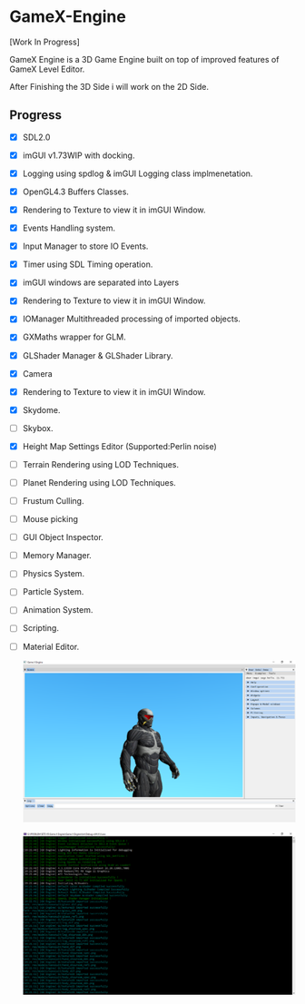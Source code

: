 # GameX-Engine

[Work In Progress]

GameX Engine is a 3D Game Engine built on top of improved features of GameX Level Editor.

After Finishing the 3D Side i will work on the 2D Side.

## Progress
  
- [x] SDL2.0  
- [x] imGUI v1.73WIP with docking.
- [x] Logging using spdlog & imGUI Logging class implmenetation.
- [x] OpenGL4.3 Buffers Classes.
- [x] Rendering to Texture to view it in imGUI Window.
- [x] Events Handling system.
- [x] Input Manager to store IO Events. 
- [x] Timer using SDL Timing operation.
- [x] imGUI windows are separated into Layers
- [x] Rendering to Texture to view it in imGUI Window.
- [x] IOManager Multithreaded processing of imported objects.
- [x] GXMaths wrapper for GLM.
- [x] GLShader Manager & GLShader Library.
- [x] Camera
- [x] Rendering to Texture to view it in imGUI Window.
- [x] Skydome.
- [ ] Skybox.
- [x] Height Map Settings Editor (Supported:Perlin noise)
- [ ] Terrain Rendering using LOD Techniques.
- [ ] Planet Rendering using LOD Techniques.
- [ ] Frustum Culling.
- [ ] Mouse picking
- [ ] GUI Object Inspector.
- [ ] Memory Manager.
- [ ] Physics System.
- [ ] Particle System.
- [ ] Animation System.
- [ ] Scripting.
- [ ] Material Editor.



  ![Running](https://github.com/BlueLort/GameX-Engine/blob/master/Status/Running.png)
  
  ![Console](https://github.com/BlueLort/GameX-Engine/blob/master/Status/Console.png)
